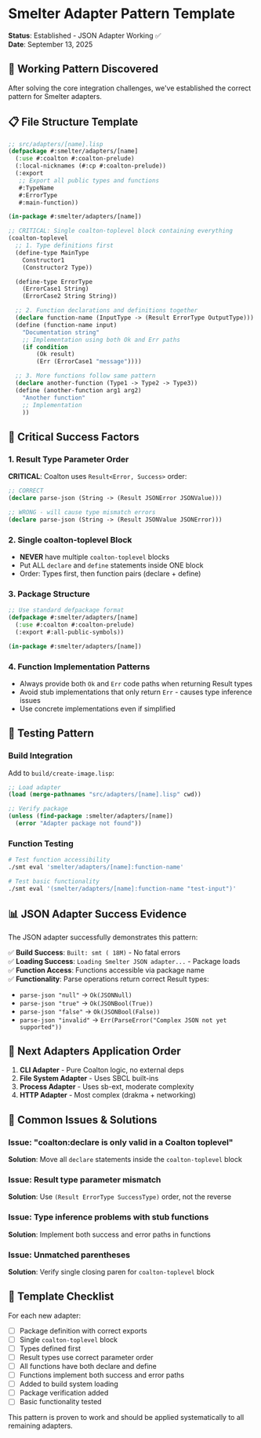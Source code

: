 # Smelter Adapter Pattern Template

**Status**: Established - JSON Adapter Working ✅  
**Date**: September 13, 2025

## 🎯 Working Pattern Discovered

After solving the core integration challenges, we've established the correct pattern for Smelter adapters.

## 📋 File Structure Template

```lisp
;; src/adapters/[name].lisp
(defpackage #:smelter/adapters/[name]
  (:use #:coalton #:coalton-prelude)
  (:local-nicknames (#:cp #:coalton-prelude))
  (:export 
   ;; Export all public types and functions
   #:TypeName
   #:ErrorType
   #:main-function))

(in-package #:smelter/adapters/[name])

;; CRITICAL: Single coalton-toplevel block containing everything
(coalton-toplevel
  ;; 1. Type definitions first
  (define-type MainType
    Constructor1
    (Constructor2 Type))

  (define-type ErrorType
    (ErrorCase1 String)
    (ErrorCase2 String String))

  ;; 2. Function declarations and definitions together
  (declare function-name (InputType -> (Result ErrorType OutputType)))
  (define (function-name input)
    "Documentation string"
    ;; Implementation using both Ok and Err paths
    (if condition
        (Ok result)
        (Err (ErrorCase1 "message"))))

  ;; 3. More functions follow same pattern
  (declare another-function (Type1 -> Type2 -> Type3))
  (define (another-function arg1 arg2)
    "Another function"
    ;; Implementation
    ))
```

## 🔑 Critical Success Factors

### 1. Result Type Parameter Order
**CRITICAL**: Coalton uses `Result<Error, Success>` order:
```lisp
;; CORRECT
(declare parse-json (String -> (Result JSONError JSONValue)))

;; WRONG - will cause type mismatch errors
(declare parse-json (String -> (Result JSONValue JSONError)))
```

### 2. Single coalton-toplevel Block
- **NEVER** have multiple `coalton-toplevel` blocks
- Put ALL `declare` and `define` statements inside ONE block
- Order: Types first, then function pairs (declare + define)

### 3. Package Structure
```lisp
;; Use standard defpackage format
(defpackage #:smelter/adapters/[name]
  (:use #:coalton #:coalton-prelude)
  (:export #:all-public-symbols))

(in-package #:smelter/adapters/[name])
```

### 4. Function Implementation Patterns
- Always provide both `Ok` and `Err` code paths when returning Result types
- Avoid stub implementations that only return `Err` - causes type inference issues
- Use concrete implementations even if simplified

## 🧪 Testing Pattern

### Build Integration
Add to `build/create-image.lisp`:
```lisp
;; Load adapter
(load (merge-pathnames "src/adapters/[name].lisp" cwd))

;; Verify package
(unless (find-package :smelter/adapters/[name])
  (error "Adapter package not found"))
```

### Function Testing
```bash
# Test function accessibility
./smt eval 'smelter/adapters/[name]:function-name'

# Test basic functionality
./smt eval '(smelter/adapters/[name]:function-name "test-input")'
```

## 📊 JSON Adapter Success Evidence

The JSON adapter successfully demonstrates this pattern:

✅ **Build Success**: `Built: smt ( 18M)` - No fatal errors  
✅ **Loading Success**: `Loading Smelter JSON adapter...` - Package loads  
✅ **Function Access**: Functions accessible via package name  
✅ **Functionality**: Parse operations return correct Result types:
- `parse-json "null"` → `Ok(JSONNull)`
- `parse-json "true"` → `Ok(JSONBool(True))`  
- `parse-json "false"` → `Ok(JSONBool(False))`
- `parse-json "invalid"` → `Err(ParseError("Complex JSON not yet supported"))`

## 🚀 Next Adapters Application Order

1. **CLI Adapter** - Pure Coalton logic, no external deps
2. **File System Adapter** - Uses SBCL built-ins
3. **Process Adapter** - Uses sb-ext, moderate complexity  
4. **HTTP Adapter** - Most complex (drakma + networking)

## 🔧 Common Issues & Solutions

### Issue: "coalton:declare is only valid in a Coalton toplevel"
**Solution**: Move all `declare` statements inside the `coalton-toplevel` block

### Issue: Result type parameter mismatch  
**Solution**: Use `(Result ErrorType SuccessType)` order, not the reverse

### Issue: Type inference problems with stub functions
**Solution**: Implement both success and error paths in functions

### Issue: Unmatched parentheses
**Solution**: Verify single closing paren for `coalton-toplevel` block

## 📝 Template Checklist

For each new adapter:
- [ ] Package definition with correct exports
- [ ] Single `coalton-toplevel` block
- [ ] Types defined first
- [ ] Result types use correct parameter order  
- [ ] All functions have both declare and define
- [ ] Functions implement both success and error paths
- [ ] Added to build system loading
- [ ] Package verification added
- [ ] Basic functionality tested

This pattern is proven to work and should be applied systematically to all remaining adapters.